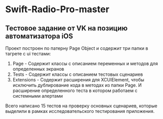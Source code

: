 # Swift-Radio-Pro-master
## Тестовое задание от VK на позицию автоматизатора iOS

Проект построен по патерну Page Object и содержит три папки в тагрете с ui тестами:

1. Page - Содержит классы с описанием переменных и методов для определенных экранов
2. Tests - Содержит классы с описанием тестовых сценариев
3. Extensions - Содержит расширения для XCUIElement, чтобы исключить дублирование кода в методах из папки Page. И расширение определенного теста в котором работаем с системными алертами

Всего написано 15 тестов на проверку основных сценариев, которые выделили в рамках исследовательского тестирования приложения.
